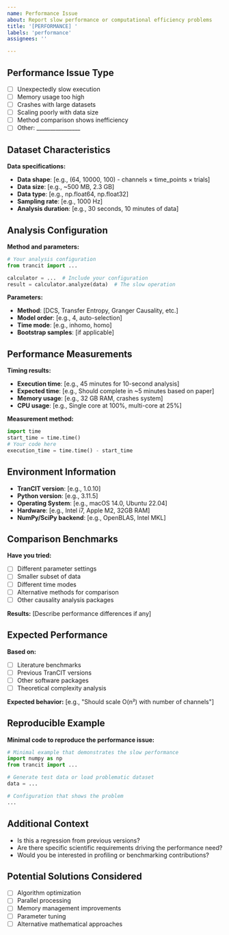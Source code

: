 ```yaml
---
name: Performance Issue
about: Report slow performance or computational efficiency problems
title: '[PERFORMANCE] '
labels: 'performance'
assignees: ''

---
```


## Performance Issue Type
- [ ] Unexpectedly slow execution
- [ ] Memory usage too high
- [ ] Crashes with large datasets
- [ ] Scaling poorly with data size
- [ ] Method comparison shows inefficiency
- [ ] Other: ________________

## Dataset Characteristics
**Data specifications:**
- **Data shape**: [e.g., (64, 10000, 100) - channels × time_points × trials]
- **Data size**: [e.g., ~500 MB, 2.3 GB]
- **Data type**: [e.g., np.float64, np.float32]
- **Sampling rate**: [e.g., 1000 Hz]
- **Analysis duration**: [e.g., 30 seconds, 10 minutes of data]

## Analysis Configuration
**Method and parameters:**
```python
# Your analysis configuration
from trancit import ...

calculator = ...  # Include your configuration
result = calculator.analyze(data)  # The slow operation
```

**Parameters:**
- **Method**: [DCS, Transfer Entropy, Granger Causality, etc.]
- **Model order**: [e.g., 4, auto-selection]
- **Time mode**: [e.g., inhomo, homo]
- **Bootstrap samples**: [if applicable]

## Performance Measurements
**Timing results:**
- **Execution time**: [e.g., 45 minutes for 10-second analysis]
- **Expected time**: [e.g., Should complete in ~5 minutes based on paper]
- **Memory usage**: [e.g., 32 GB RAM, crashes system]
- **CPU usage**: [e.g., Single core at 100%, multi-core at 25%]

**Measurement method:**
```python
import time
start_time = time.time()
# Your code here
execution_time = time.time() - start_time
```

## Environment Information
- **TranCIT version**: [e.g., 1.0.10]
- **Python version**: [e.g., 3.11.5]
- **Operating System**: [e.g., macOS 14.0, Ubuntu 22.04]
- **Hardware**: [e.g., Intel i7, Apple M2, 32GB RAM]
- **NumPy/SciPy backend**: [e.g., OpenBLAS, Intel MKL]

## Comparison Benchmarks
**Have you tried:**
- [ ] Different parameter settings
- [ ] Smaller subset of data
- [ ] Different time modes
- [ ] Alternative methods for comparison
- [ ] Other causality analysis packages

**Results:** [Describe performance differences if any]

## Expected Performance
**Based on:**
- [ ] Literature benchmarks
- [ ] Previous TranCIT versions
- [ ] Other software packages
- [ ] Theoretical complexity analysis

**Expected behavior:** [e.g., "Should scale O(n²) with number of channels"]

## Reproducible Example
**Minimal code to reproduce the performance issue:**
```python
# Minimal example that demonstrates the slow performance
import numpy as np
from trancit import ...

# Generate test data or load problematic dataset
data = ...

# Configuration that shows the problem
...
```

## Additional Context
- Is this a regression from previous versions?
- Are there specific scientific requirements driving the performance need?
- Would you be interested in profiling or benchmarking contributions?

## Potential Solutions Considered
- [ ] Algorithm optimization
- [ ] Parallel processing
- [ ] Memory management improvements
- [ ] Parameter tuning
- [ ] Alternative mathematical approaches
